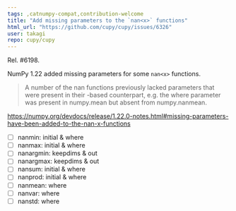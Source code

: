 ```yaml
---
tags: ,catnumpy-compat,contribution-welcome
title: "Add missing parameters to the `nan<x>` functions"
html_url: "https://github.com/cupy/cupy/issues/6326"
user: takagi
repo: cupy/cupy
---
```


Rel. #6198.

NumPy 1.22 added missing parameters for some `nan<x>` functions.

> A number of the nan<x> functions previously lacked parameters that were present in their <x>-based counterpart, e.g. the where parameter was present in numpy.mean but absent from numpy.nanmean.

https://numpy.org/devdocs/release/1.22.0-notes.html#missing-parameters-have-been-added-to-the-nan-x-functions

- [ ] nanmin: initial & where
- [ ] nanmax: initial & where
- [ ] nanargmin: keepdims & out
- [ ] nanargmax: keepdims & out
- [ ] nansum: initial & where
- [ ] nanprod: initial & where
- [ ] nanmean: where
- [ ] nanvar: where
- [ ] nanstd: where